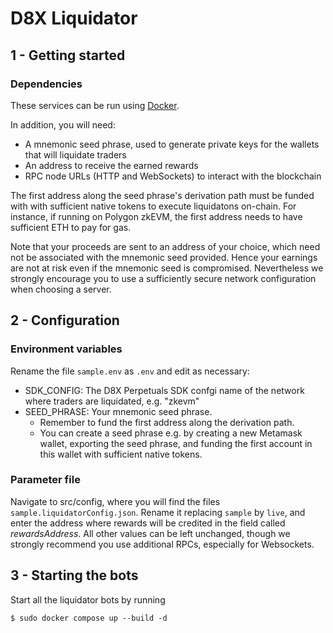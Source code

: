 # D8X Liquidator

## 1 - Getting started

### Dependencies

These services can be run using [Docker](https://docs.docker.com/get-docker/).

In addition, you will need:

- A mnemonic seed phrase, used to generate private keys for the wallets that will liquidate traders
- An address to receive the earned rewards
- RPC node URLs (HTTP and WebSockets) to interact with the blockchain

The first address along the seed phrase's derivation path must be funded with with sufficient native tokens to execute liquidatons on-chain. For instance, if running on Polygon zkEVM, the first address needs to have sufficient ETH to pay for gas.

Note that your proceeds are sent to an address of your choice, which need not be associated with the mnemonic seed provided. Hence your earnings are not at risk even if the mnemonic seed is compromised. Nevertheless we strongly encourage you to use a sufficiently secure network configuration when choosing a server.

## 2 - Configuration

### Environment variables

Rename the file `sample.env` as `.env` and edit as necessary:

- SDK_CONFIG: The D8X Perpetuals SDK confgi name of the network where traders are liquidated, e.g. "zkevm"
- SEED_PHRASE: Your mnemonic seed phrase.
  - Remember to fund the first address along the derivation path.
  - You can create a seed phrase e.g. by creating a new Metamask wallet, exporting the seed phrase, and funding the first account in this wallet with sufficient native tokens.

### Parameter file

Navigate to src/config, where you will find the files `sample.liquidatorConfig.json`. Rename it replacing `sample` by `live`, and enter the address where rewards will be credited in the field called _rewardsAddress_. All other values can be left unchanged, though we strongly recommend you use additional RPCs, especially for Websockets.

## 3 - Starting the bots

Start all the liquidator bots by running

```
$ sudo docker compose up --build -d
```
